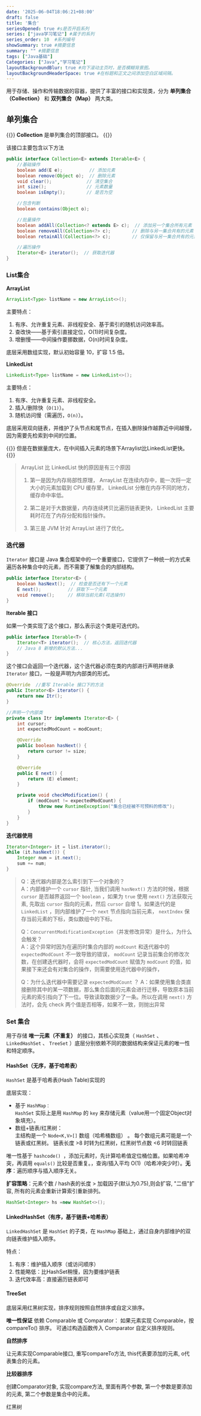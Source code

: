 ```yaml
---
date: '2025-06-04T18:06:21+08:00'
draft: false
title: '集合'
seriesOpened: true #s是否开启系列
series: ["java学习笔记"] #属于的系列 
series_order: 10  #系列编号
showSummary: true #摘要信息
summary: "" #摘要信息
tags: ["Java基础"]
Categories: ["Java","学习笔记"]
layoutBackgroundBlur: true #向下滚动主页时，是否模糊背景图。
layoutBackgroundHeaderSpace: true #在标题和正文之间添加空白区域间隔。
---
```



用于存储、操作和传输数据的容器，提供了丰富的接口和实现类，分为 **单列集合（Collection）** 和 **双列集合（Map）** 两大类。

## 单列集合

{{<alert>}}
**Collection** 是单列集合的顶部接口。
{{</alert>}}

该接口主要包含以下方法
<!--
|                             | 方法名                           | 功能 |
| ------------------------------- | -------------------------------- |
| `boolean add(E e)`              | 添加元素，返回是否添加成功。     |
| `boolean remove(Object obj);`   | 根据元素删除，返回是否删除成功。 |
| `boolean contains(Object obj);` | 判断集合中是否包含某一个元素。   |
| `int size();`                   | 求集合的元素个数。               |  |
--> 
~~~Java
public interface Collection<E> extends Iterable<E> {
    //基础操作
    boolean add(E e);          // 添加元素
    boolean remove(Object o);  // 删除元素
    void clear();             // 清空集合
    int size();               // 元素数量
    boolean isEmpty();        // 是否为空

    //包含判断
    boolean contains(Object o);

    //批量操作
    boolean addAll(Collection<? extends E> c);  // 添加另一个集合所有元素
    boolean removeAll(Collection<?> c);        // 删除与另一集合共有的元素
    boolean retainAll(Collection<?> c);        // 仅保留与另一集合共有的元素

    //遍历操作
    Iterator<E> iterator();  // 获取迭代器
}
~~~

### List集合

**ArrayList**

~~~java
ArrayList<Type> listName = new ArrayList<>();
~~~

主要特点：
1. 有序、允许重复元素、非线程安全、基于索引的随机访问效率高。
2. 查改快——基于索引直接定位，O(1)时间复杂度。
3. 增删慢——中间操作要挪数据，O(n)时间复杂度。

底层采用数组实现，默认初始容量 10，扩容 1.5 倍。

**LinkedList**

~~~java
LinkedList<Type> listName = new LinkedList<>();
~~~

主要特点：
1. 有序、允许重复元素、非线程安全。
2. 插入/删除快（`O(1)`）。
3. 随机访问慢（需遍历，`O(n)`）。

底层采用双向链表，并维护了头节点和尾节点，在插入删除操作越靠近中间越慢，因为需要先检索到中间的位置。

{{<alert>}}
但是在数据量庞大，在中间插入元素的场景下Arraylist比LinkedList更快。
{{</alert>}}

> ArrayList 比 LinkedList 快的原因是有三个原因  
> 1. 第一是因为内存局部性原理， ArrayList 在连续内存中，能一次将一定大小的元素加载到 CPU 缓存里， LinkedList 分散在内存不同的地方，缓存命中率低。  
> 
> 2. 第二是对于大数据量，内存连续拷贝比遍历链表更快， LinkedList 主要耗时花在了内存分配和指针操作。  
> 
> 3. 第三是 JVM 针对 ArrayList 进行了优化。  

### 迭代器

`Iterator` 接口是 Java 集合框架中的一个重要接口，它提供了一种统一的方式来遍历各种集合中的元素，而不需要了解集合的内部结构。

~~~Java
public interface Iterator<E> {
    boolean hasNext();  // 检查是否还有下一个元素
    E next();          // 获取下一个元素
    void remove();     // 移除当前元素(可选操作)
}
~~~

**Iterable 接口**

如果一个类实现了这个接口，那么表示这个类是可迭代的。

~~~java
public interface Iterable<T> {
    Iterator<T> iterator();  // 核心方法，返回迭代器
    // Java 8 新增的默认方法...
}
~~~

这个接口会返回一个迭代器，这个迭代器必须在类的内部进行声明并继承 `Iterator` 接口，一般是声明为内部类的形式。

~~~java
@Override  //重写 Iterable 接口下的方法
public Iterator<E> iterator() {
    return new Itr();
}

//声明一个内部类
private class Itr implements Iterator<E> {
    int cursor;
    int expectedModCount = modCount;

    @Override
    public boolean hasNext() {
        return cursor != size;
    }

    @Override
    public E next() {
        return (E) element;
    }

    private void checkModification() {
        if (modCount != expectedModCount) {
            throw new RuntimeException("集合已经被不可预料的修改");
        }
    }
}
~~~

**迭代器使用**

~~~java
Iterator<Integer> it = list.iterator();
while (it.hasNext()) {
    Integer num = it.next();
    sum += num;
}
~~~

> Q：迭代器内部是怎么索引到下一个对象的？  
> A：内部维护一个 `cursor` 指针, 当我们调用 `hasNext()` 方法的时候，根据 `cursor` 是否越界返回一个 `boolean` ，如果为 `true` 使用 `next()` 方法获取元素, 先取出 `cursor` 指向的元素，然后 `cursor` 自增 1。如果迭代的是 `LinkedList` ，则内部维护了一个 `next` 节点指向当前元素， `nextIndex` 保存当前元素的下标，类似数组中的下标。
>
> Q：`ConcurrentModificationException`（并发修改异常）是什么，为什么会触发？    
> A：这个异常时因为在遍历时集合内部的 `modCount` 和迭代器中的 `expectedModCount` 不一致导致的错误， `modCount` 记录当前集合的修改次数，在创建迭代器时，会将 `expectedModCount` 赋值为 `modCount` 的值，如果接下来还会有对集合的操作，则需要使用迭代器中的操作，
>
> Q：为什么迭代器中需要记录 `expectedModCount` ？
> A：如果使用集合类直接删除其中的某一项数据，那么集合后面的元素会进行迁移，导致原本当前元素的索引指向了下一位。导致读取数据少了一条。所以在调用 `next()` 方法时，会先 check 两个值是否相等，如果不一致，则抛出异常

### Set 集合

用于存储 **唯一元素（不重复）** 的接口，其核心实现类（ `HashSet` 、 `LinkedHashSet` 、 `TreeSet` ）底层分别依赖不同的数据结构来保证元素的唯一性和特定顺序。

#### HashSet（无序，基于哈希表）

`HashSet` 是基于哈希表(Hash Table)实现的

底层实现：
- 基于 `HashMap：`  
  `HashSet` 实际上是用 `HashMap` 的 `key` 来存储元素（value用一个固定Object对象填充）。
- 数组+链表/红黑树：  
  主结构是一个 `Node<K,V>[]` 数组（哈希桶数组） 。 
  每个数组元素可能是一个链表或红黑树。
  链表长度 >8 时转为红黑树，红黑树节点数 <6 时转回链表

唯一性基于 `hashcode() `，添加元素时，先计算哈希值定位桶位置。如果哈希冲突，再调用 `equals()` 比较是否重复。，查询/插入平均 O(1)（哈希冲突少时）。**无序**：遍历顺序与插入顺序无关。

**扩容策略**：元素个数 / hash表的长度 > 加载因子(默认为0.75),则会扩容, "二倍"扩容, 所有的元素会重新计算索引重新排列。

~~~java
HashSet<Integer> hs =new HashSet<>();
~~~

#### LinkedHashSet（有序，基于链表+哈希表）

`LinkedHashSet` 是 `HashSet` 的子类，在 `HashMap` 基础上，通过自身内部维护的双向链表维护插入顺序。

特点：
1. 有序：维护插入顺序（或访问顺序）
2. 性能略低：比HashSet稍慢，因为要维护链表
3. 迭代效率高：直接遍历链表即可

#### TreeSet

底层采用红黑树实现，排序规则按照自然排序或自定义排序。

**唯一性保证**
依赖 Comparable 或 Comparator：
如果元素实现 Comparable，按 compareTo() 排序。
可通过构造函数传入 Comparator 自定义排序规则。

**自然排序**

让元素实现Comparable接口, 重写compareTo方法, this代表要添加的元素, o代表集合的元素。

**比较器排序**

创建Comparator对象, 实现compare方法, 里面有两个参数, 第一个参数是要添加的元素, 第二个参数是集合中的元素。

红黑树